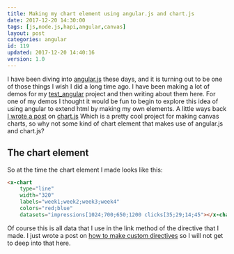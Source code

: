 ```yaml
---
title: Making my chart element using angular.js and chart.js
date: 2017-12-20 14:30:00
tags: [js,node.js,hapi,angular,canvas]
layout: post
categories: angular
id: 119
updated: 2017-12-20 14:40:16
version: 1.0
---
```


I have been diving into [angular.js](https://angularjs.org/) these days, and it is turning out to be one of those things I wish I did a long time ago. I have been making a lot of demos for my [test_angular](https://github.com/dustinpfister/test_angular) project and then writing about them here. For one of my demos I thought it would be fun to begin to explore this idea of using angular to extend html by making my own elements. A little ways back [I wrote a post](/2017/12/01/canvas-chartjs/) on [chart.js](http://www.chartjs.org/) Which is a pretty cool project for making canvas charts, so why not some kind of chart element that makes use of angular.js and chart.js?

<!-- more -->

## The chart element

So at the time the chart element I made looks like this:

```html
<x-chart 
    type="line"
    width="320"
    labels="week1;week2;week3;week4"
    colors="red;blue"
    datasets="impressions[1024;700;650;1200 clicks[35;29;14;45"></x-chart>
```

Of course this is all data that I use in the link method of the directive that I made. I just wrote a post on [how to make custom directives]() so I will not get to deep into that here.
